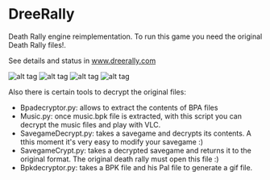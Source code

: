 # DreeRally
Death Rally engine reimplementation. To run this game you need the original Death Rally files!.

See details and status in www.dreerally.com

![alt tag](http://www.dreerally.com/wp-content/uploads/2016/12/Captura.jpg)
![alt tag](http://www.dreerally.com/wp-content/uploads/2016/12/Captura2.jpg)
![alt tag](http://www.dreerally.com/wp-content/uploads/2016/12/Captura3.jpg)
![alt tag](http://www.dreerally.com/wp-content/uploads/2016/12/Captura4.jpg)


Also there is certain tools to decrypt the original files:
    
- Bpadecryptor.py: allows to extract the contents of BPA files
- Music.py: once music.bpk file is extracted, with this script you can decrypt the music files and play with VLC.
- SavegameDecrypt.py: takes a savegame and decrypts its contents. A tthis moment it's very easy to modify your savegame :)
- SavegameCrypt.py: takes a decrypted savegame and returns it to the original format. The original death rally must open this file :)
- Bpkdecryptor.py: takes a BPK file and his Pal file to generate a gif file.